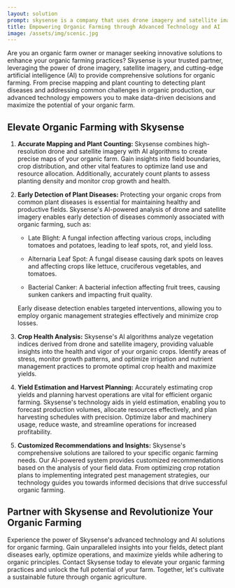 ```yaml
---
layout: solution
prompt: skysense is a company that uses drone imagery and satellite imagery together with ai to provide solutions for organic farming. this includes mapping, plant counting, detecting plant disease, and other problems common to organic farming. target customer is farm owners and managers. write a landing page for this. make sure to list examples of common plant disease related to organic farming.
title: Empowering Organic Farming through Advanced Technology and AI
image: /assets/img/scenic.jpg
---
```


Are you an organic farm owner or manager seeking innovative solutions to enhance your organic farming practices? Skysense is your trusted partner, leveraging the power of drone imagery, satellite imagery, and cutting-edge artificial intelligence (AI) to provide comprehensive solutions for organic farming. From precise mapping and plant counting to detecting plant diseases and addressing common challenges in organic production, our advanced technology empowers you to make data-driven decisions and maximize the potential of your organic farm.

## Elevate Organic Farming with Skysense

1. **Accurate Mapping and Plant Counting:** Skysense combines high-resolution drone and satellite imagery with AI algorithms to create precise maps of your organic farm. Gain insights into field boundaries, crop distribution, and other vital features to optimize land use and resource allocation. Additionally, accurately count plants to assess planting density and monitor crop growth and health.

2. **Early Detection of Plant Diseases:** Protecting your organic crops from common plant diseases is essential for maintaining healthy and productive fields. Skysense's AI-powered analysis of drone and satellite imagery enables early detection of diseases commonly associated with organic farming, such as:

   - Late Blight: A fungal infection affecting various crops, including tomatoes and potatoes, leading to leaf spots, rot, and yield loss.
   
   - Alternaria Leaf Spot: A fungal disease causing dark spots on leaves and affecting crops like lettuce, cruciferous vegetables, and tomatoes.
   
   - Bacterial Canker: A bacterial infection affecting fruit trees, causing sunken cankers and impacting fruit quality.

   Early disease detection enables targeted interventions, allowing you to employ organic management strategies effectively and minimize crop losses.

3. **Crop Health Analysis:** Skysense's AI algorithms analyze vegetation indices derived from drone and satellite imagery, providing valuable insights into the health and vigor of your organic crops. Identify areas of stress, monitor growth patterns, and optimize irrigation and nutrient management practices to promote optimal crop health and maximize yields.

4. **Yield Estimation and Harvest Planning:** Accurately estimating crop yields and planning harvest operations are vital for efficient organic farming. Skysense's technology aids in yield estimation, enabling you to forecast production volumes, allocate resources effectively, and plan harvesting schedules with precision. Optimize labor and machinery usage, reduce waste, and streamline operations for increased profitability.

5. **Customized Recommendations and Insights:** Skysense's comprehensive solutions are tailored to your specific organic farming needs. Our AI-powered system provides customized recommendations based on the analysis of your field data. From optimizing crop rotation plans to implementing integrated pest management strategies, our technology guides you towards informed decisions that drive successful organic farming.

## Partner with Skysense and Revolutionize Your Organic Farming

Experience the power of Skysense's advanced technology and AI solutions for organic farming. Gain unparalleled insights into your fields, detect plant diseases early, optimize operations, and maximize yields while adhering to organic principles. Contact Skysense today to elevate your organic farming practices and unlock the full potential of your farm. Together, let's cultivate a sustainable future through organic agriculture.